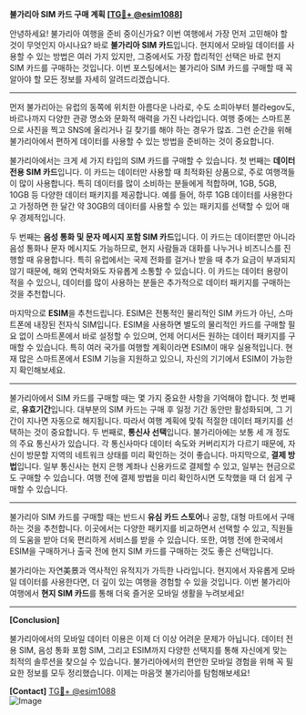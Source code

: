 **불가리아 SIM 카드 구매 계획 [[TG💪+ @esim1088](https://t.me/s/esim1088)]**

안녕하세요! 불가리아 여행을 준비 중이신가요? 이번 여행에서 가장 먼저 고민해야 할 것이 무엇인지 아시나요? 바로 **불가리아 SIM 카드**입니다. 현지에서 모바일 데이터를 사용할 수 있는 방법은 여러 가지 있지만, 그중에서도 가장 합리적인 선택은 바로 현지 SIM 카드를 구매하는 것입니다. 이번 포스팅에서는 불가리아 SIM 카드를 구매할 때 꼭 알아야 할 모든 정보를 자세히 알려드리겠습니다.

---

먼저 불가리아는 유럽의 동쪽에 위치한 아름다운 나라로, 수도 소피아부터 블라egov도, 바르나까지 다양한 관광 명소와 문화적 매력을 가진 나라입니다. 여행 중에는 스마트폰으로 사진을 찍고 SNS에 올리거나 길 찾기를 해야 하는 경우가 많죠. 그런 순간을 위해 불가리아에서 편하게 데이터를 사용할 수 있는 방법을 준비하는 것이 중요합니다.

불가리아에서는 크게 세 가지 타입의 SIM 카드를 구매할 수 있습니다. 첫 번째는 **데이터 전용 SIM 카드**입니다. 이 카드는 데이터만 사용할 때 최적화된 상품으로, 주로 여행객들이 많이 사용합니다. 특히 데이터를 많이 소비하는 분들에게 적합하며, 1GB, 5GB, 10GB 등 다양한 데이터 패키지를 제공합니다. 예를 들어, 하루 1GB 데이터를 사용한다고 가정하면 한 달간 약 30GB의 데이터를 사용할 수 있는 패키지를 선택할 수 있어 매우 경제적입니다.

두 번째는 **음성 통화 및 문자 메시지 포함 SIM 카드**입니다. 이 카드는 데이터뿐만 아니라 음성 통화나 문자 메시지도 가능하므로, 현지 사람들과 대화를 나누거나 비즈니스를 진행할 때 유용합니다. 특히 유럽에서는 국제 전화를 걸거나 받을 때 추가 요금이 부과되지 않기 때문에, 해외 연락처와도 자유롭게 소통할 수 있습니다. 이 카드는 데이터 용량이 적을 수 있으니, 데이터를 많이 사용하는 분들은 추가적으로 데이터 패키지를 구매하는 것을 추천합니다.

마지막으로 **ESIM**을 추천드립니다. ESIM은 전통적인 물리적인 SIM 카드가 아닌, 스마트폰에 내장된 전자식 SIM입니다. ESIM을 사용하면 별도의 물리적인 카드를 구매할 필요 없이 스마트폰에서 바로 설정할 수 있으며, 언제 어디서든 원하는 데이터 패키지를 구매할 수 있습니다. 특히 여러 국가를 여행할 계획이라면 ESIM이 매우 실용적입니다. 현재 많은 스마트폰에서 ESIM 기능을 지원하고 있으니, 자신의 기기에서 ESIM이 가능한지 확인해보세요.

---

불가리아에서 SIM 카드를 구매할 때는 몇 가지 중요한 사항을 기억해야 합니다. 첫 번째로, **유효기간**입니다. 대부분의 SIM 카드는 구매 후 일정 기간 동안만 활성화되며, 그 기간이 지나면 자동으로 해지됩니다. 따라서 여행 계획에 맞춰 적절한 데이터 패키지를 선택하는 것이 중요합니다. 두 번째로, **통신사 선택**입니다. 불가리아에는 보통 세 개 정도의 주요 통신사가 있습니다. 각 통신사마다 데이터 속도와 커버리지가 다르기 때문에, 자신이 방문할 지역의 네트워크 상태를 미리 확인하는 것이 좋습니다. 마지막으로, **결제 방법**입니다. 일부 통신사는 현지 은행 계좌나 신용카드로 결제할 수 있고, 일부는 현금으로도 구매할 수 있습니다. 여행 전에 결제 방법을 미리 확인하시면 도착했을 때 더 쉽게 구매할 수 있습니다.

---

불가리아 SIM 카드를 구매할 때는 반드시 **유심 카드 스토어**나 공항, 대형 마트에서 구매하는 것을 추천합니다. 이곳에서는 다양한 패키지를 비교하면서 선택할 수 있고, 직원들의 도움을 받아 더욱 편리하게 서비스를 받을 수 있습니다. 또한, 여행 전에 한국에서 ESIM을 구매하거나 출국 전에 현지 SIM 카드를 구매하는 것도 좋은 선택입니다.

불가리아는 자연美景과 역사적인 유적지가 가득한 나라입니다. 현지에서 자유롭게 모바일 데이터를 사용한다면, 더 깊이 있는 여행을 경험할 수 있을 것입니다. 이번 불가리아 여행에서 **현지 SIM 카드**를 통해 더욱 즐거운 모바일 생활을 누려보세요!

---

**[Conclusion]**

불가리아에서의 모바일 데이터 이용은 이제 더 이상 어려운 문제가 아닙니다. 데이터 전용 SIM, 음성 통화 포함 SIM, 그리고 ESIM까지 다양한 선택지를 통해 자신에게 맞는 최적의 솔루션을 찾으실 수 있습니다. 불가리아에서의 편안한 모바일 경험을 위해 꼭 필요한 정보를 모두 정리했습니다. 이제는 마음껏 불가리아를 탐험해보세요!

**[Contact]**
[TG💪+ @esim1088](https://t.me/s/esim1088)  
![Image](https://i.postimg.cc/Y0z9fWf4/image.png)